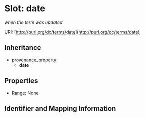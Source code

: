 # Slot: date
_when the term was updated_


URI: [http://purl.org/dc/terms/date](http://purl.org/dc/terms/date)




## Inheritance

* [provenance_property](provenance_property.md)
    * **date**



## Properties

 * Range: None



## Identifier and Mapping Information






